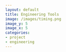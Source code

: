 ```yaml
---
layout: default
title: Engineering Tools
image: /images/timing.png
image_y: 5
image_x: 5
categories:
- project
- engineering
---
```


